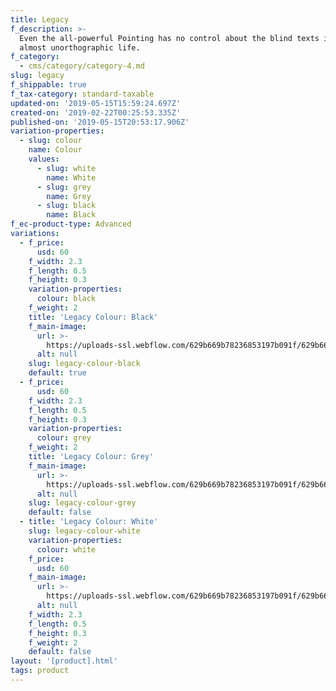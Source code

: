 ```yaml
---
title: Legacy
f_description: >-
  Even the all-powerful Pointing has no control about the blind texts it is an
  almost unorthographic life.
f_category:
  - cms/category/category-4.md
slug: legacy
f_shippable: true
f_tax-category: standard-taxable
updated-on: '2019-05-15T15:59:24.697Z'
created-on: '2019-02-22T00:25:53.335Z'
published-on: '2019-05-15T20:53:17.906Z'
variation-properties:
  - slug: colour
    name: Colour
    values:
      - slug: white
        name: White
      - slug: grey
        name: Grey
      - slug: black
        name: Black
f_ec-product-type: Advanced
variations:
  - f_price:
      usd: 60
    f_width: 2.3
    f_length: 0.5
    f_height: 0.3
    variation-properties:
      colour: black
    f_weight: 2
    title: 'Legacy Colour: Black'
    f_main-image:
      url: >-
        https://uploads-ssl.webflow.com/629b669b78236853197b091f/629b669b7823684fe27b099e_store-item-1.jpg
      alt: null
    slug: legacy-colour-black
    default: true
  - f_price:
      usd: 60
    f_width: 2.3
    f_length: 0.5
    f_height: 0.3
    variation-properties:
      colour: grey
    f_weight: 2
    title: 'Legacy Colour: Grey'
    f_main-image:
      url: >-
        https://uploads-ssl.webflow.com/629b669b78236853197b091f/629b669b7823684fe27b099e_store-item-1.jpg
      alt: null
    slug: legacy-colour-grey
    default: false
  - title: 'Legacy Colour: White'
    slug: legacy-colour-white
    variation-properties:
      colour: white
    f_price:
      usd: 60
    f_main-image:
      url: >-
        https://uploads-ssl.webflow.com/629b669b78236853197b091f/629b669b7823684fe27b099e_store-item-1.jpg
      alt: null
    f_width: 2.3
    f_length: 0.5
    f_height: 0.3
    f_weight: 2
    default: false
layout: '[product].html'
tags: product
---
```



